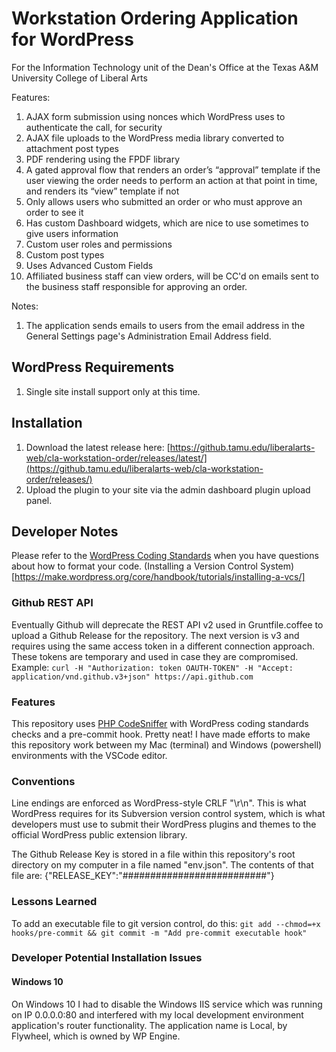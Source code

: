 # Workstation Ordering Application for WordPress
For the Information Technology unit of the Dean's Office at the Texas A&M University College of Liberal Arts

Features:
1. AJAX form submission using nonces which WordPress uses to authenticate the call, for security
2. AJAX file uploads to the WordPress media library converted to attachment post types
3. PDF rendering using the FPDF library
4. A gated approval flow that renders an order’s “approval” template if the user viewing the order needs to perform an action at that point in time, and renders its “view” template if not
5. Only allows users who submitted an order or who must approve an order to see it
6. Has custom Dashboard widgets, which are nice to use sometimes to give users information
7. Custom user roles and permissions
8. Custom post types
9. Uses Advanced Custom Fields
10. Affiliated business staff can view orders, will be CC'd on emails sent to the business staff responsible for approving an order.

Notes:
1. The application sends emails to users from the email address in the General Settings page's Administration Email Address field.

## WordPress Requirements
1. Single site install support only at this time.

## Installation
1. Download the latest release here: [https://github.tamu.edu/liberalarts-web/cla-workstation-order/releases/latest/](https://github.tamu.edu/liberalarts-web/cla-workstation-order/releases/)
2. Upload the plugin to your site via the admin dashboard plugin upload panel.

## Developer Notes
Please refer to the [WordPress Coding Standards](https://developer.wordpress.org/coding-standards/wordpress-coding-standards/) when you have questions about how to format your code.
(Installing a Version Control System)[https://make.wordpress.org/core/handbook/tutorials/installing-a-vcs/]

### Github REST API
Eventually Github will deprecate the REST API v2 used in Gruntfile.coffee to upload a Github Release for the repository. The next version is v3 and requires using the same access token in a different connection approach. These tokens are temporary and used in case they are compromised. Example: `curl -H "Authorization: token OAUTH-TOKEN" -H "Accept: application/vnd.github.v3+json" https://api.github.com`

### Features
This repository uses [PHP CodeSniffer](https://github.com/squizlabs/PHP_CodeSniffer/) with WordPress coding standards checks and a pre-commit hook. Pretty neat! I have made efforts to make this repository work between my Mac (terminal) and Windows (powershell) environments with the VSCode editor.

### Conventions
Line endings are enforced as WordPress-style CRLF "\r\n". This is what WordPress requires for its Subversion version control system, which is what developers must use to submit their WordPress plugins and themes to the official WordPress public extension library.

The Github Release Key is stored in a file within this repository's root directory on my computer in a file named "env.json". The contents of that file are: {"RELEASE_KEY":"##########################"}

### Lessons Learned
To add an executable file to git version control, do this: `git add --chmod=+x hooks/pre-commit && git commit -m "Add pre-commit executable hook"`

### Developer Potential Installation Issues
#### Windows 10
On Windows 10 I had to disable the Windows IIS service which was running on IP 0.0.0.0:80 and interfered with my local development environment application's router functionality. The application name is Local, by Flywheel, which is owned by WP Engine.
